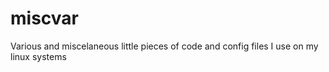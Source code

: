 miscvar
=======

Various and miscelaneous little pieces of code and config files I use on my linux systems